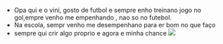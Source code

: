 - Opa qui e o vini, gosto de futbol e sempre enho treinano jogo no gol,empre venho me empenhando , nao so no futebol.
- Na escola, sempr venho me desempenhano para er bom no que faço
- sempre  qui crir algo proprio e agora e minha chance
![](https://media.tenor.com/ak5zj5NnfeMAAAAM/andr%C3%A91899-football.gif)
